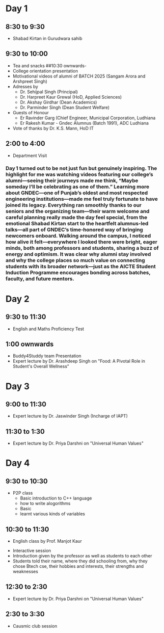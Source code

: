 # Day 1
## 8:30 to 9:30 
- Shabad Kirtan in Gurudwara sahib
## 9:30 to 10:00 
- Tea and snacks
##10:30 ownwards-
- College orientation presentation
- Motivational videos of alumni of BATCH 2025 (Sangam Arora and Arshpreet Singh)
- Adresses by
  * Dr. Sehijpal Singh (Principal)
  * Dr. Harpreet Kaur Grewal (HoD, Applied Sciences)
  * Dr. Akshay Girdhar (Dean Academics)
  * Dr. Parminder Singh (Dean Student Welfare)
- Guests of Honour
  * Er Ravinder Garg (Chief Engineer, Municipal Corporation, Ludhiana
  * Er Rakesh Kumar - Gndec Alumnus (Batch 1991), ADC Ludhiana
- Vote of thanks by Dr. K.S. Mann, HoD IT
## 2:00 to 4:00
- Department Visit
### Day 1 turned out to be not just fun but genuinely inspiring. The highlight for me was watching videos featuring our college’s alumni—seeing their journeys made me think, “Maybe someday I’ll be celebrating as one of them.” Learning more about GNDEC—one of Punjab’s oldest and most respected engineering institutions—made me feel truly fortunate to have joined its legacy. Everything ran smoothly thanks to our seniors and the organizing team—their warm welcome and careful planning really made the day feel special, from the emotional Shabad Kirtan start to the heartfelt alumnus‑led talks—all part of GNDEC’s time‑honored way of bringing newcomers onboard. Walking around the campus, I noticed how alive it felt—everywhere I looked there were bright, eager minds, both among professors and students, sharing a buzz of energy and optimism. It was clear why alumni stay involved and why the college places so much value on connecting students with its broader network—just as the AICTE Student Induction Programme encourages bonding across batches, faculty, and future mentors.

# Day 2
## 9:30 to 11:30 
- English and Maths Proficiency Test
## 1:00 ownwards
- Buddy4Studdy team Presentation
- Expert lecture by Dr. Arashdeep Singh on "Food: A Pivotal Role in Student's Overall Wellness"

# Day 3 
## 9:00 to 11:30 
- Expert lecture by Dr. Jaswinder Singh (Incharge of IAPT)
## 11:30 to 1:30 
- Expert lecture by Dr. Priya Darshni on "Universal Human Values"

# Day 4 
## 9:30 to 10:30 
- P2P class
  * Basic introduction to C++ language
  * how to write alogorithms
  * Basic
  * learnt various kinds of variables
## 10:30 to 11:30 
- English class by Prof. Manjot Kaur
* Interactive session
* Introduction given by the professor as well as students to each other
* Students told their name, where they did schooling from, why they chose Btech cse, their hobbies and interests, their strengths and weaknesses
## 12:30 to 2:30 
- Expert lecture by Dr. Priya Darshni on "Universal Human Values"
## 2:30 to 3:30 
- Causmic club session 

